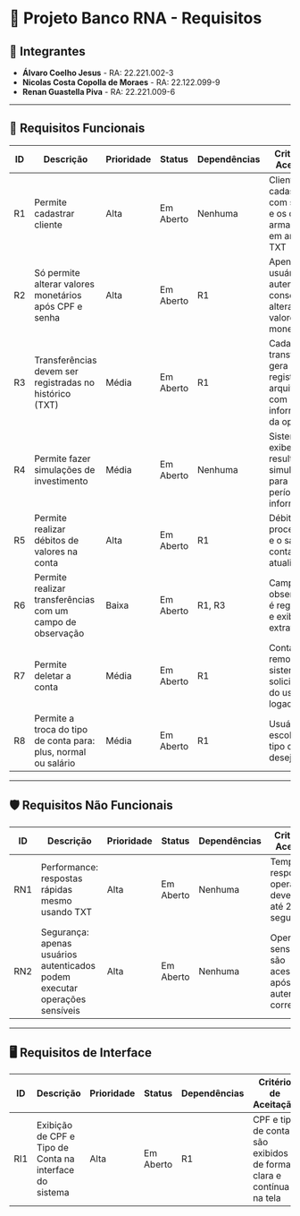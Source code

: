 
# 🏦 Projeto Banco RNA - Requisitos

## 👥 Integrantes

- **Álvaro Coelho Jesus** - RA: 22.221.002-3  
- **Nicolas Costa Copolla de Moraes** - RA: 22.122.099-9  
- **Renan Guastella Piva** - RA: 22.221.009-6  

---

## 📌 Requisitos Funcionais

| ID  | Descrição                                                                                         | Prioridade | Status      | Dependências                   | Critério de Aceitação                                                                 |
|-----|---------------------------------------------------------------------------------------------------|------------|-------------|--------------------------------|----------------------------------------------------------------------------------------|
| R1  | Permite cadastrar cliente                                                                         | Alta       | Em Aberto   | Nenhuma                        | Cliente é cadastrado com sucesso e os dados armazenados em arquivo TXT               |
| R2  | Só permite alterar valores monetários após CPF e senha                                            | Alta       | Em Aberto   | R1                             | Apenas usuários autenticados conseguem alterar valores monetários                    |
| R3  | Transferências devem ser registradas no histórico (TXT)                                          | Média      | Em Aberto   | R1                             | Cada transferência gera um registro no arquivo TXT com informações da operação       |
| R4  | Permite fazer simulações de investimento                                                          | Média      | Em Aberto   | Nenhuma                        | Sistema exibe resultado da simulação para o período informado                        |
| R5  | Permite realizar débitos de valores na conta                                                      | Alta       | Em Aberto   | R1                             | Débito é processado e o saldo da conta é atualizado                                   |
| R6  | Permite realizar transferências com um campo de observação                                        | Baixa      | Em Aberto   | R1, R3                         | Campo de observação é registrado e exibido no extrato                                 |
| R7  | Permite deletar a conta                                                                           | Média      | Em Aberto   | R1                             | Conta é removida do sistema após solicitação do usuário logado                        |
| R8  | Permite a troca do tipo de conta para: plus, normal ou salário                                    | Média      | Em Aberto   | R1                             | Usuário pode escolher o tipo de conta desejada                                        |

---

## 🛡️ Requisitos Não Funcionais

| ID   | Descrição                                                                 | Prioridade | Status    | Dependências | Critério de Aceitação                                                         |
|------|---------------------------------------------------------------------------|------------|-----------|--------------|--------------------------------------------------------------------------------|
| RN1  | Performance: respostas rápidas mesmo usando TXT                           | Alta       | Em Aberto | Nenhuma      | Tempo de resposta das operações deve ser de até 2 segundos                    |
| RN2  | Segurança: apenas usuários autenticados podem executar operações sensíveis | Alta       | Em Aberto | Nenhuma      | Operações sensíveis só são acessíveis após autenticação correta              |

---

## 🖥️ Requisitos de Interface

| ID   | Descrição                                                    | Prioridade | Status    | Dependências | Critério de Aceitação                                                          |
|------|--------------------------------------------------------------|------------|-----------|--------------|---------------------------------------------------------------------------------|
| RI1  | Exibição de CPF e Tipo de Conta na interface do sistema      | Alta       | Em Aberto | R1           | CPF e tipo de conta são exibidos de forma clara e contínua na tela             |
